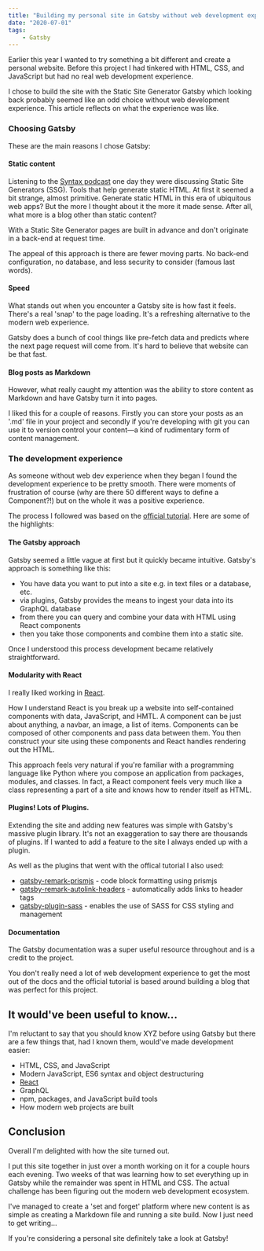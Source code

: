 ```yaml
---
title: "Building my personal site in Gatsby without web development experience"
date: "2020-07-01"
tags:
    - Gatsby
---
```


Earlier this year I wanted to try something a bit different and create a personal website. Before this project I had tinkered with HTML, CSS, and JavaScript but had no real web development experience.

I chose to build the site with the Static Site Generator Gatsby which looking back probably seemed like an odd choice without web development experience. This article reflects on what the experience was like.

### Choosing Gatsby

These are the main reasons I chose Gatsby:

#### Static content

Listening to the [Syntax podcast](https://syntax.fm/) one day they were discussing Static Site Generators (SSG). Tools that help generate static HTML. At first it seemed a bit strange, almost primitive. Generate static HTML in this era of ubiquitous web apps? But the more I thought about it the more it made sense. After all, what more is a blog other than static content?

With a Static Site Generator pages are built in advance and don't originate in a back-end at request time.

The appeal of this approach is there are fewer moving parts. No back-end configuration, no database, and less security to consider (famous last words).

#### Speed

What stands out when you encounter a Gatsby site is how fast it feels. There's a real 'snap' to the page loading. It's a refreshing alternative to the modern web experience.

Gatsby does a bunch of cool things like pre-fetch data and predicts where the next page request will come from. It's hard to believe that website can be that fast.

#### Blog posts as Markdown

However, what really caught my attention was the ability to store content as Markdown and have Gatsby turn it into pages.

I liked this for a couple of reasons. Firstly you can store your posts as an '.md' file in your project and secondly if you're developing with git you can use it to version control your content—a kind of rudimentary form of content management.

### The development experience

As someone without web dev experience when they began I found the development experience to be pretty smooth. There were moments of frustration of course (why are there 50 different ways to define a Component?!) but on the whole it was a positive experience.

The process I followed was based on the [official tutorial](https://www.gatsbyjs.org/tutorial/ "Gatsby Official Tutorial"). Here are some of the highlights:

#### The Gatsby approach

Gatsby seemed a little vague at first but it quickly became intuitive. Gatsby's approach is something like this:
* You have data you want to put into a site e.g. in text files or a database, etc.
* via plugins, Gatsby provides the means to ingest your data into its GraphQL database
* from there you can query and combine your data with HTML using React components
* then you take those components and combine them into a static site.

Once I understood this process development became relatively straightforward.

#### Modularity with React

I really liked working in [React](https://reactjs.org/).

How I understand React is you break up a website into self-contained components with data, JavaScript, and HMTL. A component can be just about anything, a navbar, an image, a list of items. Components can be composed of other components and pass data between them. You then construct your site using these components and React handles rendering out the HTML.

This approach feels very natural if you're familiar with a programming language like Python where you compose an application from packages, modules, and classes. In fact, a React component feels very much like a class representing a part of a site and knows how to render itself as HTML.

#### Plugins! Lots of Plugins.

Extending the site and adding new features was simple with Gatsby's massive plugin library. It's not an exaggeration to say there are thousands of plugins. If I wanted to add a feature to the site I always ended up with a plugin.

As well as the plugins that went with the offical tutorial I also used:
* [gatsby-remark-prismjs](https://www.gatsbyjs.org/packages/gatsby-remark-prismjs/) - code block formatting using prismjs
* [gatsby-remark-autolink-headers](https://www.gatsbyjs.org/packages/gatsby-remark-autolink-headers/) - automatically adds links to header tags
* [gatsby-plugin-sass](https://www.gatsbyjs.org/packages/gatsby-plugin-sass/) - enables the use of SASS for CSS styling and management

#### Documentation

The Gatsby documentation was a super useful resource throughout and is a credit to the project.

You don't really need a lot of web development experience to get the most out of the docs and the official tutorial is based around building a blog that was perfect for this project.

## It would've been useful to know...

I'm reluctant to say that you should know XYZ before using Gatsby but there are a few things that, had I known them, would've made development easier:

* HTML, CSS, and JavaScript
* Modern JavaScript, ES6 syntax and object destructuring
* [React](https://reactjs.org/)
* GraphQL
* npm, packages, and JavaScript build tools
* How modern web projects are built

## Conclusion

Overall I'm delighted with how the site turned out.

I put this site together in just over a month working on it for a couple hours each evening. Two weeks of that was learning how to set everything up in Gatsby while the remainder was spent in HTML and CSS. The actual challenge has been figuring out the modern web development ecosystem.

I've managed to create a 'set and forget' platform where new content is as simple as creating a Markdown file and running a site build. Now I just need to get writing...

If you're considering a personal site definitely take a look at Gatsby!